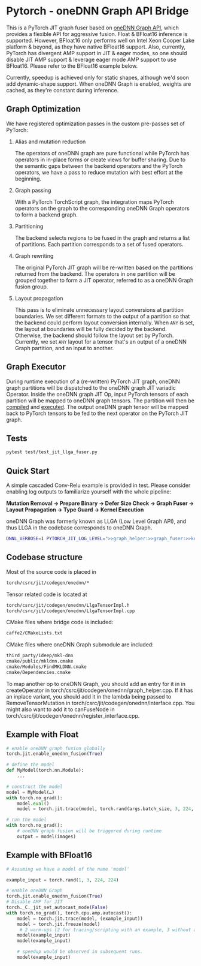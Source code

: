 # Pytorch - oneDNN Graph API Bridge
This is a PyTorch JIT graph fuser based on [oneDNN Graph API](https://spec.oneapi.io/onednn-graph/latest/programming_model.html), which provides a flexible API for aggressive fusion. Float & BFloat16 inference is supported. However, BFloat16 only performs well on Intel Xeon Cooper Lake platform & beyond, as they have native BFloat16 support. Also, currently, PyTorch has divergent AMP support in JIT & eager modes, so one should disable JIT AMP support & leverage eager mode AMP support to use BFloat16. Please refer to the BFloat16 example below.

Currently, speedup is achieved only for static shapes, although we'd soon add dynamic-shape support. When oneDNN Graph is enabled, weights are cached, as they're constant during inference.

## Graph Optimization
We have registered optimization passes in the custom pre-passes set of PyTorch:

1. Alias and mutation reduction

    The operators of oneDNN graph are pure functional while PyTorch has operators in in-place forms or create views for buffer sharing.
    Due to the semantic gaps between the backend operators and the PyTorch operators, we have a pass to reduce mutation with best effort at the beginning.

2. Graph passing

    With a PyTorch TorchScript graph, the integration maps PyTorch operators on the graph to the corresponding oneDNN Graph operators to form a backend graph.

3. Partitioning

    The backend selects regions to be fused in the graph and returns a list of partitions. Each partition corresponds to a set of fused operators.

4. Graph rewriting

    The original PyTorch JIT graph will be re-written based on the partitions returned from the backend. The operators in one partition will be grouped together to form a JIT operator, referred to as a oneDNN Graph fusion group.

5. Layout propagation

    This pass is to eliminate unnecessary layout conversions at partition boundaries. We set different formats to the output of a partition so that the backend could perform layout conversion internally. When `ANY` is set, the layout at boundaries will be fully decided by the backend. Otherwise, the backend should follow the layout set by PyTorch. Currently, we set `ANY` layout for a tensor that's an output of a oneDNN Graph partition, and an input to another.

## Graph Executor
During runtime execution of a (re-written) PyTorch JIT graph, oneDNN graph partitions will be dispatched to the oneDNN graph JIT variadic Operator.
Inside the oneDNN graph JIT Op, input PyTorch tensors of each partition will be mapped to oneDNN graph tensors. The partition will then be [compiled](https://spec.oneapi.io/onednn-graph/latest/programming_model.html#partition) and [executed](https://spec.oneapi.io/onednn-graph/latest/programming_model.html#compiled-partition). The output oneDNN graph tensor will be mapped back to PyTorch tensors to be fed to the next operator on the PyTorch JIT graph.


## Tests

```bash
pytest test/test_jit_llga_fuser.py
```

## Quick Start

A simple cascaded Conv-Relu example is provided in test. Please consider enabling log outputs to familiarize yourself with the whole pipeline:

**Mutation Removal -> Prepare Binary -> Defer Size Check -> Graph Fuser -> Layout Propagation -> Type Guard -> Kernel Execution**

oneDNN Graph was formerly known as LLGA (Low Level Graph API),
and thus LLGA in the codebase corresponds to oneDNN Graph.

```bash
DNNL_VERBOSE=1 PYTORCH_JIT_LOG_LEVEL=">>graph_helper:>>graph_fuser:>>kernel:>>interface" python -u test/test_jit_llga_fuser.py -k test_conv2d_eltwise
```

## Codebase structure

Most of the source code is placed in

```bash
torch/csrc/jit/codegen/onednn/*
```

Tensor related code is located at

```bash
torch/csrc/jit/codegen/onednn/LlgaTensorImpl.h
torch/csrc/jit/codegen/onednn/LlgaTensorImpl.cpp
```

CMake files where bridge code is included:

```bash
caffe2/CMakeLists.txt
```

CMake files where oneDNN Graph submodule are included:

```bash
third_party/ideep/mkl-dnn
cmake/public/mkldnn.cmake
cmake/Modules/FindMKLDNN.cmake
cmake/Dependencies.cmake
```

To map another op to oneDNN Graph, you should add an entry for it in in createOperator in torch/csrc/jit/codegen/onednn/graph_helper.cpp.
If it has an inplace variant, you should add it in the lambda being passed to RemoveTensorMutation in
torch/csrc/jit/codegen/onednn/interface.cpp. You might also want to add it to canFuseNode in torch/csrc/jit/codegen/onednn/register_interface.cpp.

## Example with Float


```python
# enable oneDNN graph fusion globally
torch.jit.enable_onednn_fusion(True)

# define the model
def MyModel(torch.nn.Module):
    ...

# construct the model
model = MyModel(…)
with torch.no_grad():
    model.eval()
    model = torch.jit.trace(model, torch.rand(args.batch_size, 3, 224, 224))

# run the model
with torch.no_grad():
    # oneDNN graph fusion will be triggered during runtime
    output = model(images)
```

## Example with BFloat16

```python
# Assuming we have a model of the name 'model'

example_input = torch.rand(1, 3, 224, 224)

# enable oneDNN Graph
torch.jit.enable_onednn_fusion(True)
# Disable AMP for JIT
torch._C._jit_set_autocast_mode(False)
with torch.no_grad(), torch.cpu.amp.autocast():
    model = torch.jit.trace(model, (example_input))
    model = torch.jit.freeze(model)
     # 2 warm-ups (2 for tracing/scripting with an example, 3 without an example)
    model(example_input)
    model(example_input)

    # speedup would be observed in subsequent runs.
    model(example_input)
```
